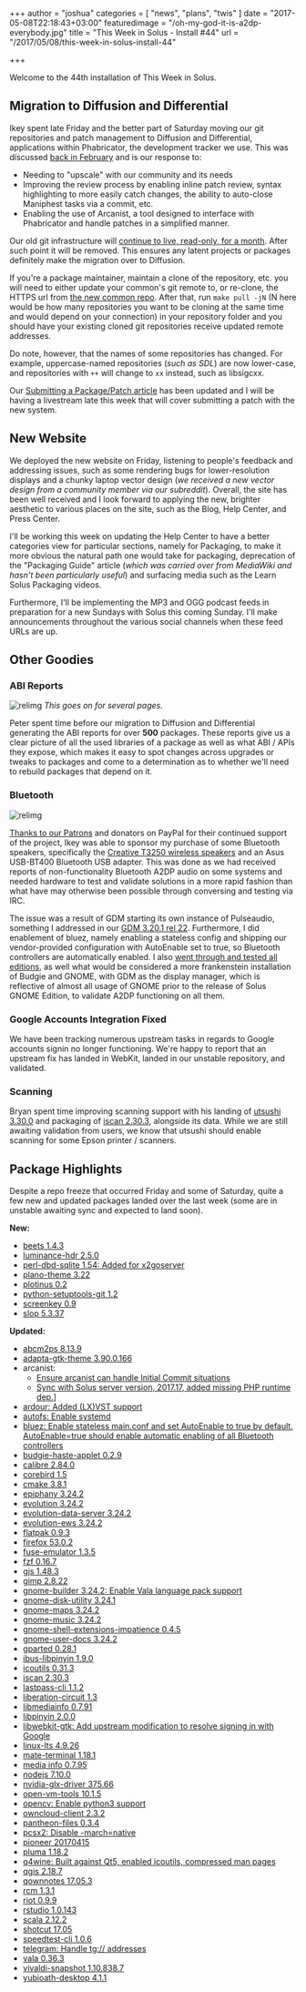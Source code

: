 +++
author = "joshua"
categories = [
	"news",
	"plans",
	"twis"
]
date = "2017-05-08T22:18:43+03:00"
featuredimage = "/oh-my-god-it-is-a2dp-everybody.jpg"
title = "This Week in Solus - Install #44"
url = "/2017/05/08/this-week-in-solus-install-44"

+++

Welcome to the 44th installation of This Week in Solus.

## Migration to Diffusion and Differential

Ikey spent late Friday and the better part of Saturday moving our git repositories and patch management to Diffusion and Differential, applications within Phabricator, the development tracker we use. This was discussed [back in February](https://dev.solus-project.com/T2616) and is our response to:

- Needing to "upscale" with our community and its needs
- Improving the review process by enabling inline patch review, syntax highlighting to more easily catch changes, the ability to auto-close Maniphest tasks via a commit, etc.
- Enabling the use of Arcanist, a tool designed to interface with Phabricator and handle patches in a simplified manner.

Our old git infrastructure will [continue to live, read-only, for a month](https://dev.solus-project.com/C5). After such point it will be removed. This ensures any latent projects or packages definitely make the migration over to Diffusion.

If you're a package maintainer, maintain a clone of the repository, etc. you will need to either update your common's git remote to, or re-clone, the HTTPS url from [the new common repo](https://dev.solus-project.com/source/common/). After that, run `make pull -jN` (N here would be how many repositories you want to be cloning at the same time and would depend on your connection) in your repository folder and you should have your existing cloned git repositories receive updated remote addresses.

Do note, however, that the names of some repositories has changed. For example, uppercase-named repositories (*such as SDL*) are now lower-case, and repositories with `++` will change to `xx` instead, such as libsigcxx.

Our [Submitting a Package/Patch article](https://solus-project.com/articles/packaging/submitting-a-package/en/) has been updated and I will be having a livestream late this week that will cover submitting a patch with the new system.

## New Website

We deployed the new website on Friday, listening to people's feedback and addressing issues, such as some rendering bugs for lower-resolution displays and a chunky laptop vector design (*we received a new vector design from a community member via our subreddit*). Overall, the site has been well received and I look forward to applying the new, brighter aesthetic to various places on the site, such as the Blog, Help Center, and Press Center.

I'll be working this week on updating the Help Center to have a better categories view for particular sections, namely for Packaging, to make it more obvious the natural path one would take for packaging, deprecation of the "Packaging Guide" article (*which was carried over from MediaWiki and hasn't been particularly useful*) and surfacing media such as the Learn Solus Packaging videos.

Furthermore, I'll be implementing the MP3 and OGG podcast feeds in preparation for a new Sundays with Solus this coming Sunday. I'll make announcements throughout the various social channels when these feed URLs are up.

## Other Goodies

### ABI Reports

![relimg](abi-reports.jpg)
*This goes on for several pages.*

Peter spent time before our migration to Diffusion and Differential generating the ABI reports for over **500** packages. These reports give us a clear picture of all the used libraries of a package as well as what ABI / APIs they expose, which makes it easy to spot changes across upgrades or tweaks to packages and come to a determination as to whether we'll need to rebuild packages that depend on it.

### Bluetooth

![relimg](creative-t3250.jpg)

[Thanks to our Patrons](https://patreon.com/solus) and donators on PayPal for their continued support of the project, Ikey was able to sponsor my purchase of some Bluetooth speakers, specifically the [Creative T3250 wireless speakers](https://plus.google.com/+JoshuaStrobl/posts/ftwh36axeuC) and an Asus USB-BT400 Bluetooth USB adapter. This was done as we had received reports of non-functionality Bluetooth A2DP audio on some systems and needed hardware to test and validate solutions in a more rapid fashion than what have may otherwise been possible through conversing and testing via IRC.

The issue was a result of GDM starting its own instance of Pulseaudio, something I addressed in our [GDM 3.20.1 rel 22](https://dev.solus-project.com/R881:4b64ed1e4ea0d8a1823f2ae4b948f98c988dcdb3). Furthermore, I did enablement of bluez, namely enabling a stateless config and shipping our vendor-provided configuration with AutoEnable set to true, so Bluetooth controllers are automatically enabled. I also [went through and tested all editions](https://plus.google.com/+JoshuaStrobl/posts/hrGiypVeFob), as well what would be considered a more frankenstein installation of Budgie and GNOME, with GDM as the display manager, which is reflective of almost all usage of GNOME prior to the release of Solus GNOME Edition, to validate A2DP functioning on all them.

### Google Accounts Integration Fixed

We have been tracking numerous upstream tasks in regards to Google accounts signin no longer functioning. We're happy to report that an upstream fix has landed in WebKit, landed in our unstable repository, and validated.

### Scanning

Bryan spent time improving scanning support with his landing of [utsushi 3.30.0](https://dev.solus-project.com/R3102:08e237d6938dcc7046a0aa3a78ed0effc09f0603) and packaging of [iscan 2.30.3](https://dev.solus-project.com/R3384:3391f26dfa533ae71f79a49e7e773a88f7dcb1ff), alongside its data. While we are still awaiting validation from users, we know that utsushi should enable scanning for some Epson printer / scanners.

## Package Highlights

Despite a repo freeze that occurred Friday and some of Saturday, quite a few new and updated packages landed over the last week (some are in unstable awaiting sync and expected to land soon).

**New:**

- [beets 1.4.3](https://dev.solus-project.com/R3363:c954274dee6f89c94d365b2e48aa9d0356c5f5b8)
- [luminance-hdr 2.5.0](https://dev.solus-project.com/R3383:0b0c4522742d3584ee239194e4774d3629abc836)
- [perl-dbd-sqlite 1.54: Added for x2goserver](https://dev.solus-project.com/R3386:facb186439b3f9d6a25fc14b82da169a4e91a5ce)
- [plano-theme 3.22](https://dev.solus-project.com/R3365:b240e8e9b28913fa5f7e496082344d45163c9a2a)
- [plotinus 0.2](https://dev.solus-project.com/R3392:93494358409729435568b58ff3b09a7cff2d5a85)
- [python-setuptools-git 1.2](https://dev.solus-project.com/R3388:cf07cee0be08d3c3c696b9c4633c01e1639b82e0)
- [screenkey 0.9](https://dev.solus-project.com/R3389:33a3db47d1c50d75a9d6de217083284e367d36f2)
- [slop 5.3.37](https://dev.solus-project.com/R3387:7842127aaa8bfa4c660379c4f95205b6ea4665c7)

**Updated:**

- [abcm2ps 8.13.9](https://dev.solus-project.com/R329:3b4d9e2be497db6c3c69f3bc4c7b9b38bee057e4)
- [adapta-gtk-theme 3.90.0.166](https://dev.solus-project.com/R338:fc4394009ec75f93516c1591631f058341f57335)
- arcanist:
  - [Ensure arcanist can handle Initial Commit situations](https://dev.solus-project.com/R375:9e39283a03a7e3c531eea023a19d4bc097129f74)
  - [Sync with Solus server version, 2017.17, added missing PHP runtime dep.](https://dev.solus-project.com/R375:354fca0da1e1897781b0b01b470ff41ae7557ea7)]
- [ardour: Added (LX)VST support](https://dev.solus-project.com/R381:e8e847b2382b53b289724324b780826be269316f)
- [autofs: Enable systemd](https://dev.solus-project.com/R407:043f915d75aa4211f2fea4a4a55aa9db05e340af)
- [bluez: Enable stateless main.conf and set AutoEnable to true by default. AutoEnable=true should enable automatic enabling of all Bluetooth controllers](https://dev.solus-project.com/R441:e4224fb86dc5f52bd6df32d33a6263e73f40e93e)
- [budgie-haste-applet 0.2.9](https://dev.solus-project.com/R1392:ae3ba31eb3e07cba6b38ed7e756b33bf47889a2f)
- [calibre 2.84.0](https://dev.solus-project.com/R485:da4d8f37f9436ecf22dca49117c555da1ec54deb)
- [corebird 1.5](https://dev.solus-project.com/R558:7e2c52685763d98a331d60599b27bd7b388ef0fa)
- [cmake 3.8.1](https://dev.solus-project.com/R535:c4139dbb8479f9166189b1bb021983da893e9bbc)
- [epiphany 3.24.2](https://dev.solus-project.com/R707:2f76a254066d880caa4dcec713613afa1676844d)
- [evolution 3.24.2](https://dev.solus-project.com/R716:4c46e7ac8972d9c4ea0729c8e7a0d546c3ed1d75)
- [evolution-data-server 3.24.2](https://dev.solus-project.com/R717:abbc12e80def78c14d3a1189ac9c9887641a87f9)
- [evolution-ews 3.24.2](https://dev.solus-project.com/R718:4332c71ede6078643464ab0f3b285a02e3092241)
- [flatpak 0.9.3](https://dev.solus-project.com/R766:0bad1352101aa816dae29a585b38a1d8f4e9ae47)
- [firefox 53.0.2](https://dev.solus-project.com/R755:360d8fc632717e6411877ef43981bc13309fbd6f)
- [fuse-emulator 1.3.5](https://dev.solus-project.com/R862:77085a091be6a9f249cbfe16a331fdcd2d648adf)
- [fzf 0.16.7](https://dev.solus-project.com/R864:16ae416a7ccb9164f123fb127cf56257877f8f2c)
- [gjs 1.48.3](https://dev.solus-project.com/R916:c7d881f1ef55f0d245cee55d98898f2dd2262f18)
- [gimp 2.8.22](https://dev.solus-project.com/R907:af9a9c2b63e412d53257c22a77c2826e58dae3d5)
- [gnome-builder 3.24.2: Enable Vala language pack support](https://dev.solus-project.com/R946:c4ccbbde39e7c31d0c1d143c97fe7b2970b9b5c5)
- [gnome-disk-utility 3.24.1](https://dev.solus-project.com/R959:461971afa3bf75939b9babb18012c4c640d35583)
- [gnome-maps 3.24.2](https://dev.solus-project.com/R971:d47e960d2fbca148254abf5b82ca480e3db4d751)
- [gnome-music 3.24.2](https://dev.solus-project.com/R977:21fec5a6a3dcf361349c36fe3d3a28d5ef1aa18d)
- [gnome-shell-extensions-impatience 0.4.5](https://dev.solus-project.com/R997:c181d93e3a5456aa47d98d6efb03da50c1c0dfa0)
- [gnome-user-docs 3.24.2](https://dev.solus-project.com/R1013:d78a0034d2863bcd2c175b2ee450f34b2d5ff5e9)
- [gparted 0.28.1](https://dev.solus-project.com/R1042:4b86f007fc1add11270e1589c8748ce0952e069a)
- [ibus-libpinyin 1.9.0](https://dev.solus-project.com/R1449:311743ea5b3ff6fa33103ec673d59f71a492c83e)
- [icoutils 0.31.3](https://dev.solus-project.com/R1456:fc4d27da8cf84332697d2badd4bcf8ee4690bf59)
- [iscan 2.30.3](https://dev.solus-project.com/R3384:73602b88ef9570caacadc3c5a08475db6053f199)
- [lastpass-cli 1.1.2](https://dev.solus-project.com/R1603:c1436c64a5206025674e1db70f66e4f2ae9bfd31)
- [liberation-circuit 1.3](https://dev.solus-project.com/R3366:6cc3561a2a6fb36f0cf39f1645d6f15cd87dbe3a)
- [libmediainfo 0.7.91](https://dev.solus-project.com/R1772:c2d42401f5c109105238104888f6ca9bda1f788f)
- [libpinyin 2.0.0](https://dev.solus-project.com/R1819:9955a201d8afcd78ae7c7ff4bcb5ffc28487c01f)
- [libwebkit-gtk: Add upstream modification to resolve signing in with Google](https://dev.solus-project.com/R3336:1b7ea45ce9310e6729756995d58fec9ccffe7203)
- [linux-lts 4.9.26](https://dev.solus-project.com/R1966:7f566115fec7d2a52ffeb42e61e7fe7a6b5e4360)
- [mate-terminal 1.18.1](https://dev.solus-project.com/R2044:1ad563583f597807d83c7b4efedf05f2d545762a)
- [media info 0.7.95](https://dev.solus-project.com/R2060:30f9ae4de44f2ed801c61c2c2488118b8372f838)
- [nodejs 7.10.0](https://dev.solus-project.com/R2177:085557899253608e031df3f7e6118ece34a7d4eb)
- [nvidia-glx-driver 375.66](https://dev.solus-project.com/R2210:ea2786ec6781e782589f34b8a94ee0892c110032)
- [open-vm-tools 10.1.5](https://dev.solus-project.com/R2260:c1b62e5800363d1cddf9bec5f6a7bd4dc3ade45c)
- [opencv: Enable python3 support](https://dev.solus-project.com/R2235:c3173e3a47932a6509c9b65fb23fff51e7e078d9)
- [owncloud-client 2.3.2](https://dev.solus-project.com/R2279:58d2d6a591cde2ebf4ede26d275b92848bfe591c)
- [pantheon-files 0.3.4](https://dev.solus-project.com/R2292:5f786ccbf6eb660027cda5af4e19953c234490dd)
- [pcsx2: Disable -march=native](https://dev.solus-project.com/R2311:26ded5d6e629df0d955bbe9ecc4a081f7faea584)
- [pioneer 20170415](https://dev.solus-project.com/R2439:05f41849e717d8bd2ba5f06a80c9779789e448f9)
- [pluma 1.18.2](https://dev.solus-project.com/R2455:528e48bd1be63bf3bd3c32d6b9ba8b1d98ab4f56)
- [q4wine: Built against Qt5, enabled icoutils, compressed man pages](https://dev.solus-project.com/R2719:7156f07c4d5d01c48f4fe2e2a6875693329657ba)
- [qgis 2.18.7](https://dev.solus-project.com/R2726:61be7b5e6ba3a10a6d2625e1133605efc8dc5629)
- [qownnotes 17.05.3](https://dev.solus-project.com/R2730:62d545b6c991374e54f6b0004869f87c19a8a2a4)
- [rcm 1.3.1](https://dev.solus-project.com/R2791:5584ca024f70405d99fb75cd594a0b0c0722b7e4)
- [riot 0.9.9](https://dev.solus-project.com/R2816:2a0bb2f87595999029041b7dea81c3a627b56757)
- [rstudio 1.0.143](https://dev.solus-project.com/R2826:352faf81199f81f390dde674e0d376b9807d328e)
- [scala 2.12.2](https://dev.solus-project.com/R2852:db7c01c40a3e9e3510e38e16cf90012625c51dc3)
- [shotcut 17.05](https://dev.solus-project.com/R2900:f0214ce916a99271e9c01656468d5b333859cac5)
- [speedtest-cli 1.0.6](https://dev.solus-project.com/R2944:ab3f2598d8d76166043b6a51937a9fb9a1f78bef)
- [telegram: Handle tg:// addresses](https://dev.solus-project.com/R3013:932c27da93a2bd7349ac4730e6446b28eba5435c)
- [vala 0.36.3](https://dev.solus-project.com/R3107:f6eb9f0162907d761d3633d7dcaac01e1dcb94d9)
- [vivaldi-snapshot 1.10.838.7](https://dev.solus-project.com/R3138:d1ca432c57e89af4ee7f21c643d68b1ff3c867e4)
- [yubioath-desktop 4.1.1](https://dev.solus-project.com/R3311:ee708d7f40e0661287f9cd327bc58d84bd372351)